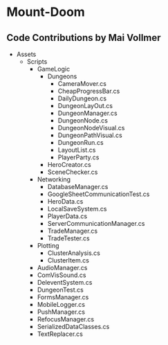 # Mount-Doom

## Code Contributions by Mai Vollmer
- Assets
  - Scripts
    - GameLogic
      - Dungeons
        - CameraMover.cs
        - CheapProgressBar.cs
        - DailyDungeon.cs
        - DungeonLayOut.cs
        - DungeonManager.cs
        - DungeonNode.cs
        - DungeonNodeVisual.cs
        - DungeonPathVisual.cs
        - DungeonRun.cs
        - LayoutList.cs
        - PlayerParty.cs
      - HeroCreator.cs
      - SceneChecker.cs
    - Networking
      - DatabaseManager.cs
      - GoogleSheetCommunicationTest.cs
      - HeroData.cs
      - LocalSaveSystem.cs
      - PlayerData.cs
      - ServerCommunicationManager.cs
      - TradeManager.cs
      - TradeTester.cs
    - Plotting
      - ClusterAnalysis.cs
      - ClusterItem.cs
    - AudioManager.cs
    - ComVisSound.cs
    - DeleventSystem.cs
    - DungeonTest.cs
    - FormsManager.cs
    - MobileLogger.cs
    - PushManager.cs
    - RefocusManager.cs
    - SerializedDataClasses.cs
    - TextReplacer.cs